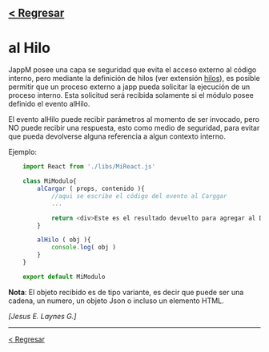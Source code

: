 [< Regresar](Indice.md)
---
# al Hilo
JappM posee una capa se seguridad que evita el acceso externo al código interno, pero mediante la definición de hilos (ver extensión [hilos](../extJsx/Hilo.md)), es posible permitir que un proceso externo a japp pueda solicitar la ejecución de un proceso interno. Esta solicitud será recibida solamente si el módulo posee definido el evento alHilo. 

El evento alHilo puede recibir parámetros al momento de ser invocado, pero NO puede recibir una respuesta, esto como medio de seguridad, para evitar que pueda devolverse alguna referencia a algun contexto interno.

Ejemplo:

```js
    import React from './libs/MiReact.js'

    class MiModulo{
        alCargar ( props, contenido ){
            //aqui se escribe el código del evento al Carggar
            ...

            return <div>Este es el resultado devuelto para agregar al DOM</div>
        }

        alHilo ( obj ){
            console.log( obj )
        } 
    }

    export default MiModulo
```

**Nota**: El objeto recibido es de tipo variante, es decir que puede ser una cadena, un numero, un objeto Json o incluso un elemento HTML.

*[Jesus E. Laynes G.]*

---
[< Regresar](Indice.md)